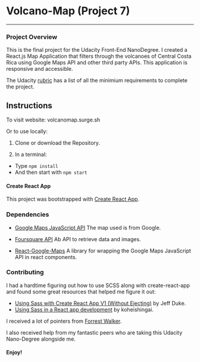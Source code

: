 # Volcano-Map (Project 7)

---

### Project Overview

This is the final project for the Udacity Front-End NanoDegree. I created a React.js Map Application that filters through the volcanoes of Central Costa Rica using Google Maps API and other third party APIs. This application is responsive and accessible. 

The Udacity [rubric](https://review.udacity.com/#!/rubrics/1351/view) has a list of all the minimium requirements to complete the project.

## Instructions

To visit website: volcanomap.surge.sh

Or to use locally:

1. Clone or download the Repository.

2. In a terminal:

- Type `npm install`
- And then start with `npm start`


#### Create React App

This project was bootstrapped with [Create React App](https://github.com/facebook/create-react-app).

### Dependencies

- [Google Maps JavaScript API](https://developers.google.com/maps/documentation/javascript/tutorial)
The map used is from Google.

- [Foursquare API](https://developer.foursquare.com/) 
Ab API to retrieve data and images.

- [React-Google-Maps](https://tomchentw.github.io/react-google-maps/)
 A library for wrapping the Google Maps JavaScript API in react components.

### Contributing

I had a hardtime figuring out how to use SCSS along with create-react-app and found some great resources that helped me figure it out:
- [Using Sass with Create React App V1 (Without Ejecting)](https://hackernoon.com/using-sass-with-create-react-app-without-ejecting-b5f4f827ed9e) by Jeff Duke.
- [Using Sass in a React app development](https://dev.to/koheishingaihq/react-with-sass-11e) by koheishingai. 


I received a lot of pointers from [Forrest Walker](https://www.youtube.com/playlist?list=PL4rQq4MQP1crXuPtruu_eijgOUUXhcUCP).

I also received help from my fantastic peers who are taking
this Udacity Nano-Degree alongside me.

#### Enjoy!
